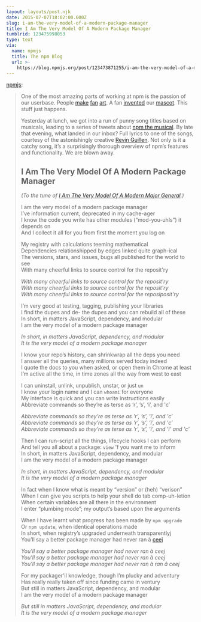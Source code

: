 ```yaml
---
layout: layouts/post.njk
date: 2015-07-07T18:02:00.000Z
slug: i-am-the-very-model-of-a-modern-package-manager
title: I Am The Very Model Of A Modern Package Manager
tumblrid: 123475998053
type: text
via:
  name: npmjs
  title: The npm Blog
  url: >-
    https://blog.npmjs.org/post/123473871255/i-am-the-very-model-of-a-modern-package-manager
---
```

<p><a href="http://blog.npmjs.org/post/123473871255/i-am-the-very-model-of-a-modern-package-manager" class="tumblr_blog">npmjs</a>:</p>

<blockquote><p>One of the most amazing parts of working at npm is the passion of our userbase. People <a href="https://m2.behance.net/rendition/pm/16725633/disp/427850735f13a8a6201bf8385865a5b9.png">make</a> <a href="https://www.dropbox.com/s/jxtqp7he67msrz9/Slide10.jpg?dl=0">fan</a> <a href="http://siliconangle.com/files/2012/01/coronation.png">art</a>. A fan <a href="https://twitter.com/itsJonQ/status/476424460338094080">invented</a> our <a href="https://dl.dropboxusercontent.com/u/547671/GIFs/npm-wombat-naked.png">mascot</a>. This stuff just happens.</p>

<p>Yesterday at lunch, we got into a run of punny song titles based on musicals, leading to a series of tweets about <a href="https://twitter.com/search?q=%23npmthemusical&amp;src=typd">npm the musical</a>. By late that evening, what landed in our inbox? Full lyrics to one of the songs, courtesy of the astonishingly creative <a href="https://twitter.com/revin">Revin Guillen</a>. Not only is it a catchy song, it’s a surprisingly thorough overview of npm’s features and functionality. We are blown away.</p>

<h2>I Am The Very Model Of A Modern Package Manager</h2>

<p><em>(To the tune of <a href="https://www.youtube.com/watch?v=zSGWoXDFM64&amp;feature=youtu.be&amp;t=51s">I Am The Very Model Of A Modern Major General</a>.)</em></p>

<p>I am the very model of a modern package manager<br/>
I’ve information current, deprecated in my cache-ager<br/>
I know the code you write has other modules (“mod-you-uhls”) it depends on<br/>
And I collect it all for you from first the moment you log on</p>

<p>My registry with calculations teeming mathematical<br/>
Dependencies relationshipped by edges linked quite graph-ical<br/>
The versions, stars, and issues, bugs all published for the world to see<br/>
With many cheerful links to source control for the reposit'ry</p>

<p><em>With many cheerful links to source control for the reposit'ry</em><br/><em>With many cheerful links to source control for the reposit'ry</em><br/><em>With many cheerful links to source control for the reposiposit'ry</em></p>

<p>I’m very good at testing, tagging, publishing your libraries<br/>
I find the dupes and de- the dupes and you can rebuild all of these<br/>
In short, in matters JavaScript, dependency, and modular<br/>
I am the very model of a modern package manager</p>

<p><em>In short, in matters JavaScript, dependency, and modular</em><br/><em>It is the very model of a modern package manager</em></p>

<p>I know your repo’s history, can shrinkwrap all the deps you need<br/>
I answer all the queries, many millions served today indeed<br/>
I quote the docs to you when asked, or open them in Chrome at least<br/>
I’m active all the time, in time zones all the way from west to east</p>

<p>I can uninstall, unlink, unpublish, unstar, or just <code>un</code><br/>
I know your login name and I can <code>whoami</code> for everyone<br/>
My interface is quick and you can write instructions easily<br/>
Abbreviate commands so they’re as terse as ‘r’, ’s’, &lsquo;i’, and 'c’</p>

<p><em>Abbreviate commands so they’re as terse as 'r’, ’s’, 'i’, and 'c’</em><br/><em>Abbreviate commands so they’re as terse as 'r’, ’s’, 'i’, and 'c’</em><br/><em>Abbreviate commands so they’re as terse as 'r’, ’s’, 'i’, and 'i’ and 'c’</em></p>

<p>Then I can run-script all the things, lifecycle hooks I can perform<br/>
And tell you all about a package: <code>view</code> 'f you want me to inform<br/>
In short, in matters JavaScript, dependency, and modular<br/>
I am the very model of a modern package manager</p>

<p><em>In short, in matters JavaScript, dependency, and modular</em><br/><em>It is the very model of a modern package manager</em></p>

<p>In fact when I know what is meant by “version” or (heh) “verison”<br/>
When I can give you scripts to help your shell do tab comp-uh-letion<br/>
When certain variables are all there in the environment<br/>
I enter “plumbing mode”; my output’s based upon the arguments</p>

<p>When I have learnt what progress has been made by <code>npm upgrade</code><br/>
Or <code>npm update</code>, when identical operations made<br/>
In short, when registry’s upgraded underneath transparentlyj<br/>
You’ll say a better package manager had never ran à <a href="https://twitter.com/ceejbot">ceej</a></p>

<p><em>You’ll say a better package manager had never ran à ceej</em><br/><em>You’ll say a better package manager had never ran à ceej</em><br/><em>You’ll say a better package manager had never ran à ran â ceej</em></p>

<p>For my packager'il knowledge, though I’m plucky and adventury<br/>
Has really really taken off since funding came in ventury<br/>
But still in matters JavaScript, dependency, and modular<br/>
I am the very model of a modern package manager</p>

<p><em>But still in matters JavaScript, dependency, and modular</em><br/><em>It is the very model of a modern package manager</em></p></blockquote>
